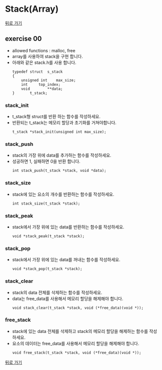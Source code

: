 # Stack(Array)

[뒤로 가기](..)

## exercise 00
- allowed functions : malloc, free
- array를 사용하여 stack을 구현 합니다.
- 아래와 같은 stack.h를 사용 합니다.
	```
	typedef struct	s_stack
	{
		unsigned int	max_size;
		int		top_index;
		void		**data;
	}		t_stack;
	```

### stack_init
- t_stack형 struct를 반환 하는 함수를 작성하세요.
- 반환되는 t_stack는 메모리 할당과 초기화를 거쳐야합니다.
	```
	t_stack *stack_init(unsigned int max_size);
	```
	
### stack_push
- stack의 가장 위에 data를 추가하는 함수를 작성하세요.
- 성공하면 1, 실패하면 0을 반환 합니다.
	```
	int stack_push(t_stack *stack, void *data);
	```

### stack_size
- stack에 있는 요소의 개수를 반환하는 함수를 작성하세요.
	```
	int stack_size(t_stack *stack);
	```

### stack_peak
- stack에서 가장 위에 있는 data를 반환하는 함수를 작성하세요.
	```
	void *stack_peak(t_stack *stack);
	```

### stack_pop
- stack에서 가장 위에 있는 data를 꺼내는 함수를 작성하세요.
	```
	void *stack_pop(t_stack *stack);
	```

### stack_clear
- stack의 data 전체를 삭제하는 함수를 작성하세요.
- data는 free_data를 사용해서 메모리 할당을 해제해야 합니다.
	```
	void stack_clear(t_stack *stack, void (*free_data)(void *));
	```

### free_stack
- stack에 있는 data 전체를 삭제하고 stack의 메모리 할당을 해제하는 함수를 작성하세요.
- 요소의 데이터는 free_data를 사용해서 메모리 할당을 해제해야 합니다.
	```
	void free_stack(t_stack *stack, void (*free_data)(void *));
	```


[뒤로 가기](..)
